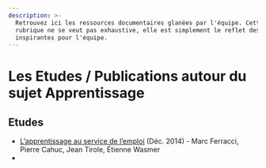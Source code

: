 ```yaml
---
description: >-
  Retrouvez ici les ressources documentaires glanées par l'équipe. Cette
  rubrique ne se veut pas exhaustive, elle est simplement le reflet des lectures
  inspirantes pour l'équipe.
---
```


# Les Etudes / Publications autour du sujet Apprentissage



## Etudes

* [L’apprentissage au service de l’emploi](http://www.cae-eco.fr/L-apprentissage-au-service-de-l-emploi) \(Déc. 2014\) - Marc Ferracci, Pierre Cahuc, Jean Tirole, Étienne Wasmer 
* 


